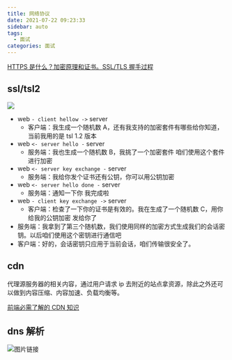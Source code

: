 ```yaml
---
title: 网络协议
date: 2021-07-22 09:23:33
sidebar: auto
tags:
  - 面试
categories: 面试
---
```


[HTTPS 是什么？加密原理和证书。SSL/TLS 握手过程](https://www.bilibili.com/video/BV1KY411x7Jp?spm_id_from=333.337.search-card.all.click)

## ssl/tsl2

![](https://user-images.githubusercontent.com/34113677/158003021-3b7b9c78-0dab-4644-bc99-bc9853e5eff5.png)

- web `- client hellow ->` server
  - 客户端：我生成一个随机数 A，还有我支持的加密套件有哪些给你知道，当前我用的是 tsl 1.2 版本
- web `<- server hello -` server
  - 服务端：我也生成一个随机数 B，我挑了一个加密套件 咱们使用这个套件进行加密
- web `<- server key exchange -` server
  - 服务端：我给你发个证书还有公钥，你可以用公钥加密
- web `<- server hello done -` server
  - 服务端：通知一下你 我完成啦
- web `- client key exchange ->` server
  - 客户端：检查了一下你的证书是有效的。我在生成了一个随机数 C，用你给我的公钥加密 发给你了
- 服务端：我拿到了第三个随机数，我们使用同样的加密方式生成我们的会话密钥。以后咱们使用这个密钥进行通信吧
- 客户端：好的，会话密钥只应用于当前会话，咱们传输很安全了。

## cdn

代理源服务器的相关内容，通过用户请求 ip 去附近的站点拿资源，除此之外还可以做到内容压缩、内容加速、负载均衡等。

[前端必需了解的 CDN 知识](https://juejin.cn/post/6913704568325046279)

## dns 解析

![图片链接](https://user-images.githubusercontent.com/34113677/158003001-9bbe6511-89bf-4e82-901f-fc267cdded51.png)
